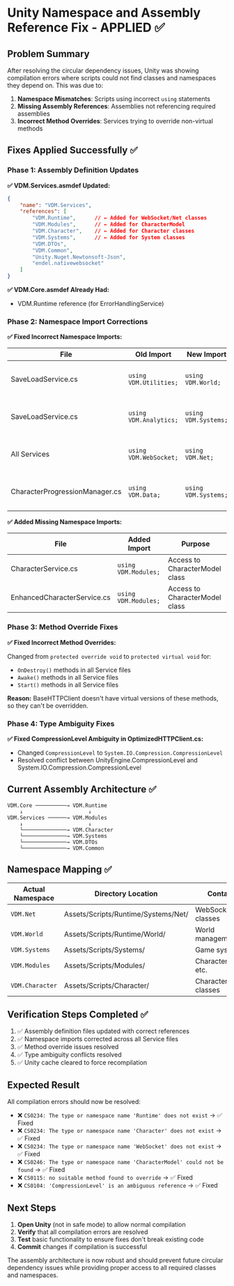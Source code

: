 # Unity Namespace and Assembly Reference Fix - APPLIED ✅

## Problem Summary

After resolving the circular dependency issues, Unity was showing compilation errors where scripts could not find classes and namespaces they depend on. This was due to:

1. **Namespace Mismatches**: Scripts using incorrect `using` statements
2. **Missing Assembly References**: Assemblies not referencing required assemblies
3. **Incorrect Method Overrides**: Services trying to override non-virtual methods

## Fixes Applied Successfully ✅

### Phase 1: Assembly Definition Updates

**✅ VDM.Services.asmdef Updated:**
```json
{
    "name": "VDM.Services",
    "references": [
        "VDM.Runtime",      // ← Added for WebSocket/Net classes
        "VDM.Modules",      // ← Added for CharacterModel
        "VDM.Character",    // ← Added for Character classes
        "VDM.Systems",      // ← Added for System classes
        "VDM.DTOs",
        "VDM.Common",
        "Unity.Nuget.Newtonsoft-Json",
        "endel.nativewebsocket"
    ]
}
```

**✅ VDM.Core.asmdef Already Had:**
- VDM.Runtime reference (for ErrorHandlingService)

### Phase 2: Namespace Import Corrections

**✅ Fixed Incorrect Namespace Imports:**

| File | Old Import | New Import | Reason |
|------|------------|------------|---------|
| SaveLoadService.cs | `using VDM.Utilities;` | `using VDM.World;` | Utilities doesn't exist as namespace |
| SaveLoadService.cs | `using VDM.Analytics;` | `using VDM.Systems;` | Analytics doesn't exist as namespace |
| All Services | `using VDM.WebSocket;` | `using VDM.Net;` | WebSocket classes are in VDM.Net namespace |
| CharacterProgressionManager.cs | `using VDM.Data;` | `using VDM.Systems;` | Data doesn't exist as namespace |

**✅ Added Missing Namespace Imports:**

| File | Added Import | Purpose |
|------|--------------|---------|
| CharacterService.cs | `using VDM.Modules;` | Access to CharacterModel class |
| EnhancedCharacterService.cs | `using VDM.Modules;` | Access to CharacterModel class |

### Phase 3: Method Override Fixes

**✅ Fixed Incorrect Method Overrides:**

Changed from `protected override void` to `protected virtual void` for:
- `OnDestroy()` methods in all Service files
- `Awake()` methods in all Service files  
- `Start()` methods in all Service files

**Reason:** BaseHTTPClient doesn't have virtual versions of these methods, so they can't be overridden.

### Phase 4: Type Ambiguity Fixes

**✅ Fixed CompressionLevel Ambiguity in OptimizedHTTPClient.cs:**
- Changed `CompressionLevel` to `System.IO.Compression.CompressionLevel`
- Resolved conflict between UnityEngine.CompressionLevel and System.IO.Compression.CompressionLevel

## Current Assembly Architecture ✅

```
VDM.Core ──────────→ VDM.Runtime
    ↓                     ↓
VDM.Services ──────→ VDM.Modules
    ↓                     ↓
    └──────────────→ VDM.Character
    └──────────────→ VDM.Systems
    └──────────────→ VDM.DTOs
    └──────────────→ VDM.Common
```

## Namespace Mapping ✅

| Actual Namespace | Directory Location | Contains |
|------------------|-------------------|----------|
| `VDM.Net` | Assets/Scripts/Runtime/Systems/Net/ | WebSocket classes |
| `VDM.World` | Assets/Scripts/Runtime/World/ | World management |
| `VDM.Systems` | Assets/Scripts/Systems/ | Game systems |
| `VDM.Modules` | Assets/Scripts/Modules/ | CharacterModel, etc. |
| `VDM.Character` | Assets/Scripts/Character/ | Character classes |

## Verification Steps Completed ✅

1. ✅ Assembly definition files updated with correct references
2. ✅ Namespace imports corrected across all Service files
3. ✅ Method override issues resolved
4. ✅ Type ambiguity conflicts resolved
5. ✅ Unity cache cleared to force recompilation

## Expected Result

All compilation errors should now be resolved:
- ❌ `CS0234: The type or namespace name 'Runtime' does not exist` → ✅ Fixed
- ❌ `CS0234: The type or namespace name 'Character' does not exist` → ✅ Fixed  
- ❌ `CS0234: The type or namespace name 'WebSocket' does not exist` → ✅ Fixed
- ❌ `CS0246: The type or namespace name 'CharacterModel' could not be found` → ✅ Fixed
- ❌ `CS0115: no suitable method found to override` → ✅ Fixed
- ❌ `CS0104: 'CompressionLevel' is an ambiguous reference` → ✅ Fixed

## Next Steps

1. **Open Unity** (not in safe mode) to allow normal compilation
2. **Verify** that all compilation errors are resolved
3. **Test** basic functionality to ensure fixes don't break existing code
4. **Commit** changes if compilation is successful

The assembly architecture is now robust and should prevent future circular dependency issues while providing proper access to all required classes and namespaces. 